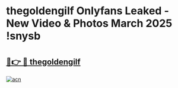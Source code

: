 # thegoldengilf Onlyfans Leaked - New Video & Photos March 2025 !snysb

# <h2><a href="https://gml24q.iuczelnia.edu.pl?title=thegoldengilf&ref=snysb">🔗👉 🔴 thegoldengilf</a></h2>

[![acn](https://github.com/user-attachments/assets/0f9c940e-d8b0-45ae-aac7-cd30a18b3e1c)](https://gml24q.iuczelnia.edu.pl?title=thegoldengilf&ref=snysb)

